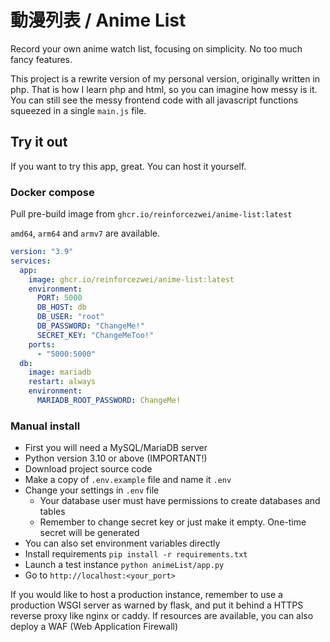 # 動漫列表 / Anime List

Record your own anime watch list, focusing on simplicity. No too much fancy features.

This project is a rewrite version of my personal version, originally written in php. That is how I learn php and html, so you can imagine how messy is it. You can still see the messy frontend code with all javascript functions squeezed in a single `main.js` file.

## Try it out

If you want to try this app, great. You can host it yourself.

### Docker compose

Pull pre-build image from `ghcr.io/reinforcezwei/anime-list:latest`

`amd64`, `arm64` and `armv7` are available.

```yml
version: "3.9"
services:
  app:
    image: ghcr.io/reinforcezwei/anime-list:latest
    environment:
      PORT: 5000
      DB_HOST: db
      DB_USER: "root"
      DB_PASSWORD: "ChangeMe!"
      SECRET_KEY: "ChangeMeToo!"
    ports:
      - "5000:5000"
  db:
    image: mariadb
    restart: always
    environment:
      MARIADB_ROOT_PASSWORD: ChangeMe!
```

### Manual install

- First you will need a MySQL/MariaDB server
- Python version 3.10 or above (IMPORTANT!)
- Download project source code
- Make a copy of `.env.example` file and name it `.env`
- Change your settings in `.env` file
  - Your database user must have permissions to create databases and tables
  - Remember to change secret key or just make it empty. One-time secret will be generated
- You can also set environment variables directly
- Install requirements `pip install -r requirements.txt`
- Launch a test instance `python animeList/app.py`
- Go to `http://localhost:<your_port>`

If you would like to host a production instance, remember to use a production WSGI server as warned by flask, and put it behind a HTTPS reverse proxy like nginx or caddy. If resources are available, you can also deploy a WAF (Web Application Firewall)